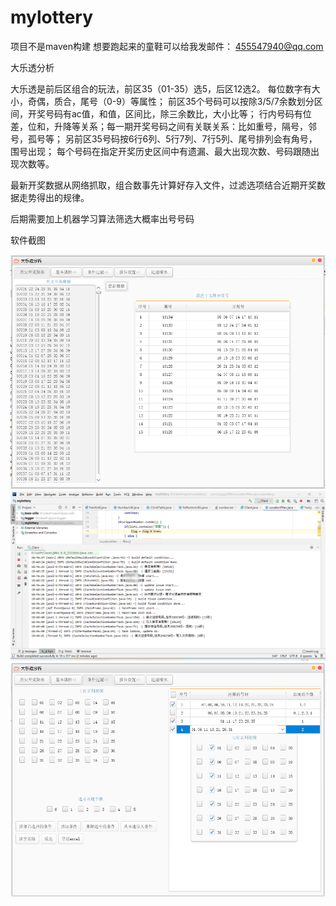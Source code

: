 # mylottery

 项目不是maven构建 想要跑起来的童鞋可以给我发邮件： 455547940@qq.com
 
 大乐透分析 
 
   大乐透是前后区组合的玩法，前区35（01-35）选5，后区12选2。
   每位数字有大小，奇偶，质合，尾号（0-9）等属性；
   前区35个号码可以按除3/5/7余数划分区间，开奖号码有ac值，和值，区间比，除三余数比，大小比等；
   行内号码有位差，位和，升降等关系；每一期开奖号码之间有关联关系：比如重号，隔号，邻号，孤号等；
   另前区35号码按6行6列、5行7列、7行5列、尾号排列会有角号，围号出现；
   每个号码在指定开奖历史区间中有遗漏、最大出现次数、号码跟随出现次数等。
   
   最新开奖数据从网络抓取，组合数事先计算好存入文件，过滤选项结合近期开奖数据走势得出的规律。
 
 后期需要加上机器学习算法筛选大概率出号号码
 
 软件截图
 
 ![Image text](https://raw.githubusercontent.com/GitJavaProgramming/mylottery/master/project-0.png)
 ![Image text](https://raw.githubusercontent.com/GitJavaProgramming/mylottery/master/project-1.png)
 ![Image text](https://raw.githubusercontent.com/GitJavaProgramming/mylottery/master/project-2.png)
 
